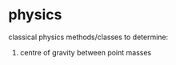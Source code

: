 # physics
classical physics methods/classes to determine:
1. centre of gravity between point masses
